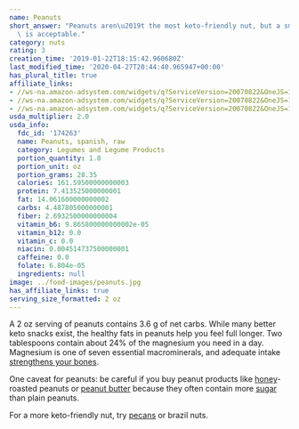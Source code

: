 ```yaml
---
name: Peanuts
short_answer: "Peanuts aren\u2019t the most keto-friendly nut, but a small amount\
  \ is acceptable."
category: nuts
rating: 3
creation_time: '2019-01-22T18:15:42.960680Z'
last_modified_time: '2020-04-27T20:44:40.965947+00:00'
has_plural_title: true
affiliate_links:
- //ws-na.amazon-adsystem.com/widgets/q?ServiceVersion=20070822&OneJS=1&Operation=GetAdHtml&MarketPlace=US&source=ss&ref=as_ss_li_til&ad_type=product_link&tracking_id=isitketo-20&marketplace=amazon&region=US&placement=B06XDNJXHW&asins=B06XDNJXHW&linkId=82dfe5cf364a557acb126b53e1b308f2&show_border=true&link_opens_in_new_window=true
- //ws-na.amazon-adsystem.com/widgets/q?ServiceVersion=20070822&OneJS=1&Operation=GetAdHtml&MarketPlace=US&source=ss&ref=as_ss_li_til&ad_type=product_link&tracking_id=isitketo-20&language=en_US&marketplace=amazon&region=US&placement=B071GB2PPZ&asins=B071GB2PPZ&linkId=bc4a2c300fe42e63544a9d2927f21650&show_border=true&link_opens_in_new_window=true
- //ws-na.amazon-adsystem.com/widgets/q?ServiceVersion=20070822&OneJS=1&Operation=GetAdHtml&MarketPlace=US&source=ss&ref=as_ss_li_til&ad_type=product_link&tracking_id=isitketo-20&language=en_US&marketplace=amazon&region=US&placement=B000W7R7W0&asins=B000W7R7W0&linkId=45bd53ce6a7b967a39cc17ed6e1af60d&show_border=true&link_opens_in_new_window=true
usda_multiplier: 2.0
usda_info:
  fdc_id: '174263'
  name: Peanuts, spanish, raw
  category: Legumes and Legume Products
  portion_quantity: 1.0
  portion_unit: oz
  portion_grams: 28.35
  calories: 161.59500000000003
  protein: 7.413525000000001
  fat: 14.061600000000002
  carbs: 4.487805000000001
  fiber: 2.6932500000000004
  vitamin_b6: 9.865800000000002e-05
  vitamin_b12: 0.0
  vitamin_c: 0.0
  niacin: 0.004514737500000001
  caffeine: 0.0
  folate: 6.804e-05
  ingredients: null
image: ../food-images/peanuts.jpg
has_affiliate_links: true
serving_size_formatted: 2 oz
---
```


A 2 oz serving of peanuts contains 3.6 g of net carbs. While many better keto snacks exist, the healthy fats in peanuts help you feel full longer. Two tablespoons contain about 24% of the magnesium you need in a day. Magnesium is one of seven essential macrominerals, and adequate intake [strengthens your bones](https://onlinelibrary.wiley.com/doi/full/10.1359/jbmr.1998.13.4.749).

One caveat for peanuts: be careful if you buy peanut products like [honey](/honey)-roasted peanuts or [peanut butter](/peanut-butter) because they often contain more [sugar](/sugar) than plain peanuts.

For a more keto-friendly nut, try [pecans](/pecans) or brazil nuts.
